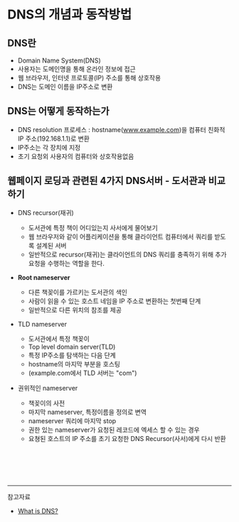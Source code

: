 # DNS의 개념과 동작방법

## DNS란

- Domain Name System(DNS)
- 사용자는 도메인명을 통해 온라인 정보에 접근
- 웹 브라우저, 인터넷 프로토콜(IP) 주소를 통해 상호작용
- DNS는 도메인 이름을 IP주소로 변환

## DNS는 어떻게 동작하는가

- DNS resolution 프로세스 : hostname(www.example.com)을 컴퓨터 친화적 IP 주소(192.168.1.1)로 변환
- IP주소는 각 장치에 지정
- 초기 요청외 사용자의 컴퓨터와 상호작용없음

## 웹페이지 로딩과 관련된 4가지 DNS서버 - 도서관과 비교하기

- DNS recursor(재귀)

  - 도서관에 특정 책이 어디있는지 사서에게 물어보기
  - 웹 브라우저와 같이 어플리케이션을 통해 클라이언트 컴퓨터에서 쿼리를 받도록 설계된 서버
  - 일반적으로 recursor(재귀)는 클라이언트의 DNS 쿼리를 충족하기 위해 추가 요청을 수행하는 역할을 한다.

- **Root nameserver**

  - 다른 책꽂이를 가르키는 도서관의 색인
  - 사람이 읽을 수 있는 호스트 네임을 IP 주소로 변환하는 첫번째 단계
  - 일반적으로 다른 위치의 참조를 제공

- TLD nameserver

  - 도서관에서 특정 책꽂이
  - Top level domain server(TLD)
  - 특정 IP주소를 탐색하는 다음 단계
  - hostname의 마지막 부분을 호스팅
  - (example.com에서 TLD 서버는 "com")

- 권위적인 nameserver
  - 책꽂이의 사전
  - 마지막 nameserver, 특정이름을 정의로 변역
  - nameserver 쿼리에 마지막 stop
  - 권한 있는 nameserver가 요청된 레코드에 엑세스 할 수 있는 경우
  - 요쳥된 호스트의 IP 주소를 초기 요청한 DNS Recursor(사서)에게 다시 반환

<br/><br/><br/><br/>

<hr/>

참고자료

- [What is DNS?](https://www.cloudflare.com/en-gb/learning/dns/what-is-dns/)
